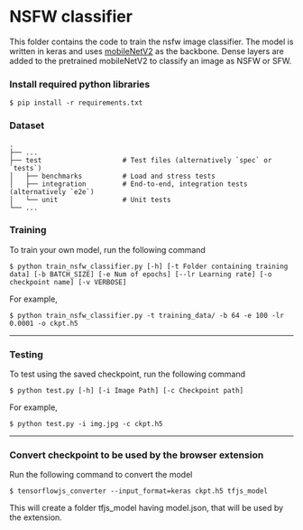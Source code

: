 # NSFW classifier

This folder contains the code to train the nsfw image classifier. The model is written in keras and uses [mobileNetV2](https://ai.googleblog.com/2018/04/mobilenetv2-next-generation-of-on.html) as the backbone. Dense layers are added to the pretrained mobileNetV2 to classify an image as NSFW or SFW.

### Install required python libraries
```
$ pip install -r requirements.txt
```

### Dataset

    .
    ├── ...
    ├── test                    # Test files (alternatively `spec` or `tests`)
    │   ├── benchmarks          # Load and stress tests
    │   ├── integration         # End-to-end, integration tests (alternatively `e2e`)
    │   └── unit                # Unit tests
    └── ...

### Training

To train your own model, run the following command
```
$ python train_nsfw_classifier.py [-h] [-t Folder containing training data] [-b BATCH_SIZE] [-e Num of epochs] [--lr Learning rate] [-o checkpoint name] [-v VERBOSE]
```
For example,
```
$ python train_nsfw_classifier.py -t training_data/ -b 64 -e 100 -lr 0.0001 -o ckpt.h5
```
<hr/>

### Testing

To test using the saved checkpoint, run the following command
```
$ python test.py [-h] [-i Image Path] [-c Checkpoint path]
```
For example,
```
$ python test.py -i img.jpg -c ckpt.h5
```

<hr/>

### Convert checkpoint to be used by the browser extension

Run the following command to convert the model
```
$ tensorflowjs_converter --input_format=keras ckpt.h5 tfjs_model
```

This will create a folder tfjs_model having model.json, that will be used by the extension.
